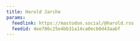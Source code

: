 ```yaml
---
title: Harold Jarche
params:
  feedlink: https://mastodon.social/@harold.rss
  feedid: 4ee786c25e4bb31a14ca0ecb0d43aabf
---
```


